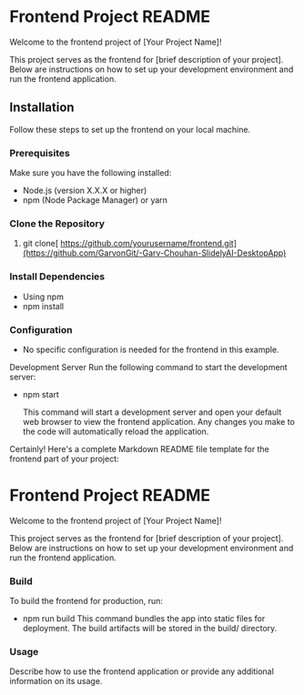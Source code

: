 # Frontend Project README

Welcome to the frontend project of [Your Project Name]!

This project serves as the frontend for [brief description of your project]. Below are instructions on how to set up your development environment and run the frontend application.

## Installation

Follow these steps to set up the frontend on your local machine.

### Prerequisites

Make sure you have the following installed:

- Node.js (version X.X.X or higher)
- npm (Node Package Manager) or yarn

### Clone the Repository

1. git clone[ https://github.com/yourusername/frontend.git](https://github.com/GarvonGit/-Garv-Chouhan-SlidelyAI-DesktopApp)

### Install Dependencies
- Using npm
- npm install

### Configuration
- No specific configuration is needed for the frontend in this example.

Development Server
Run the following command to start the development server:

- npm start
  
  This command will start a development server and open your default web browser to view the frontend application. Any changes you make to the code will automatically reload the application.


Certainly! Here's a complete Markdown README file template for the frontend part of your project:

# Frontend Project README

Welcome to the frontend project of [Your Project Name]!

This project serves as the frontend for [brief description of your project]. Below are instructions on how to set up your development environment and run the frontend application.


### Build
To build the frontend for production, run:

- npm run build
This command bundles the app into static files for deployment. The build artifacts will be stored in the build/ directory.

### Usage
Describe how to use the frontend application or provide any additional information on its usage.
